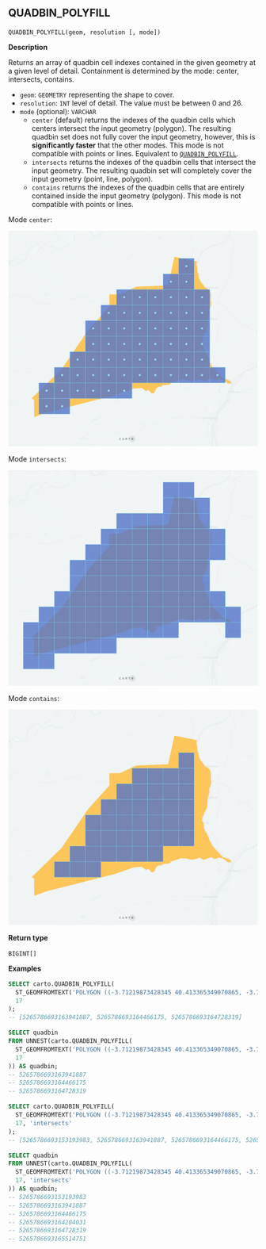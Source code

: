 ## QUADBIN_POLYFILL

```sql:signature
QUADBIN_POLYFILL(geom, resolution [, mode])
```

**Description**

Returns an array of quadbin cell indexes contained in the given geometry at a given level of detail. Containment is determined by the mode: center, intersects, contains.

* `geom`: `GEOMETRY` representing the shape to cover.
* `resolution`: `INT` level of detail. The value must be between 0 and 26.
* `mode` (optional): `VARCHAR`
  * `center` (default) returns the indexes of the quadbin cells which centers intersect the input geometry (polygon). The resulting quadbin set does not fully cover the input geometry, however, this is **significantly faster** that the other modes. This mode is not compatible with points or lines. Equivalent to [`QUADBIN_POLYFILL`](quadbin#quadbin_polyfill).
  * `intersects` returns the indexes of the quadbin cells that intersect the input geometry. The resulting quadbin set will completely cover the input geometry (point, line, polygon).
  * `contains` returns the indexes of the quadbin cells that are entirely contained inside the input geometry (polygon). This mode is not compatible with points or lines.

Mode `center`:

![center](./images/QUADBIN_POLYFILL_MODE_center.png)

Mode `intersects`:

![intersects](./images/QUADBIN_POLYFILL_MODE_intersects.png)

Mode `contains`:

![contains](./images/QUADBIN_POLYFILL_MODE_contains.png)

**Return type**

`BIGINT[]`

**Examples**

```sql
SELECT carto.QUADBIN_POLYFILL(
  ST_GEOMFROMTEXT('POLYGON ((-3.71219873428345 40.413365349070865, -3.7144088745117 40.40965661286395, -3.70659828186035 40.409525904775634, -3.71219873428345 40.413365349070865))'),
  17
);
-- [5265786693163941887, 5265786693164466175, 5265786693164728319]
```

```sql
SELECT quadbin
FROM UNNEST(carto.QUADBIN_POLYFILL(
  ST_GEOMFROMTEXT('POLYGON ((-3.71219873428345 40.413365349070865, -3.7144088745117 40.40965661286395, -3.70659828186035 40.409525904775634, -3.71219873428345 40.413365349070865))'),
  17
)) AS quadbin;
-- 5265786693163941887
-- 5265786693164466175
-- 5265786693164728319
```

```sql
SELECT carto.QUADBIN_POLYFILL(
  ST_GEOMFROMTEXT('POLYGON ((-3.71219873428345 40.413365349070865, -3.7144088745117 40.40965661286395, -3.70659828186035 40.409525904775634, -3.71219873428345 40.413365349070865))'),
  17, 'intersects'
);
-- [5265786693153193983, 5265786693163941887, 5265786693164466175, 5265786693164204031, 5265786693164728319, 5265786693165514751]
```

```sql
SELECT quadbin
FROM UNNEST(carto.QUADBIN_POLYFILL(
  ST_GEOMFROMTEXT('POLYGON ((-3.71219873428345 40.413365349070865, -3.7144088745117 40.40965661286395, -3.70659828186035 40.409525904775634, -3.71219873428345 40.413365349070865))'),
  17, 'intersects'
)) AS quadbin;
-- 5265786693153193983
-- 5265786693163941887
-- 5265786693164466175
-- 5265786693164204031
-- 5265786693164728319
-- 5265786693165514751
```
